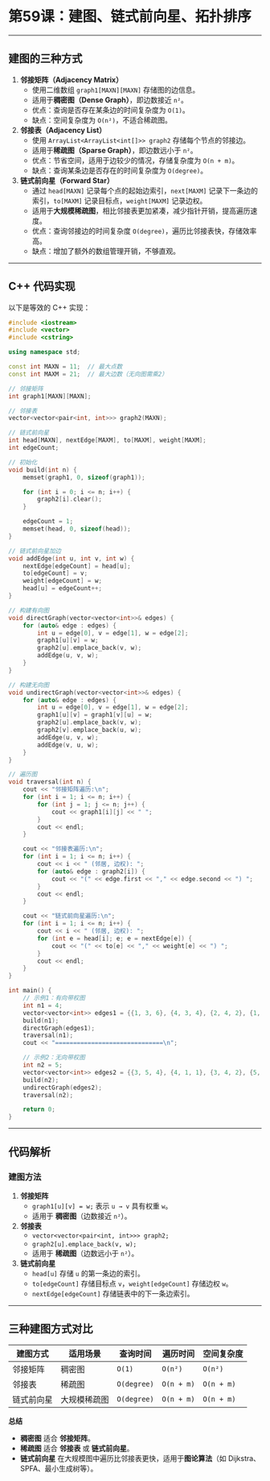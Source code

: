 # 第59课：建图、链式前向星、拓扑排序

------

## **建图的三种方式**

1. **邻接矩阵（Adjacency Matrix）**
   - 使用二维数组 `graph1[MAXN][MAXN]` 存储图的边信息。
   - 适用于**稠密图（Dense Graph）**，即边数接近 `n²`。
   - 优点：查询是否存在某条边的时间复杂度为 `O(1)`。
   - 缺点：空间复杂度为 `O(n²)`，不适合稀疏图。
2. **邻接表（Adjacency List）**
   - 使用 `ArrayList<ArrayList<int[]>> graph2` 存储每个节点的邻接边。
   - 适用于**稀疏图（Sparse Graph）**，即边数远小于 `n²`。
   - 优点：节省空间，适用于边较少的情况，存储复杂度为 `O(n + m)`。
   - 缺点：查询某条边是否存在的时间复杂度为 `O(degree)`。
3. **链式前向星（Forward Star）**
   - 通过 `head[MAXN]` 记录每个点的起始边索引，`next[MAXM]` 记录下一条边的索引，`to[MAXM]` 记录目标点，`weight[MAXM]` 记录边权。
   - 适用于**大规模稀疏图**，相比邻接表更加紧凑，减少指针开销，提高遍历速度。
   - 优点：查询邻接边的时间复杂度 `O(degree)`，遍历比邻接表快，存储效率高。
   - 缺点：增加了额外的数组管理开销，不够直观。

------

## **C++ 代码实现**

以下是等效的 C++ 实现：

```cpp
#include <iostream>
#include <vector>
#include <cstring>

using namespace std;

const int MAXN = 11;  // 最大点数
const int MAXM = 21;  // 最大边数（无向图需乘2）

// 邻接矩阵
int graph1[MAXN][MAXN];

// 邻接表
vector<vector<pair<int, int>>> graph2(MAXN);

// 链式前向星
int head[MAXN], nextEdge[MAXM], to[MAXM], weight[MAXM];
int edgeCount;

// 初始化
void build(int n) {
    memset(graph1, 0, sizeof(graph1));

    for (int i = 0; i <= n; i++) {
        graph2[i].clear();
    }

    edgeCount = 1;
    memset(head, 0, sizeof(head));
}

// 链式前向星加边
void addEdge(int u, int v, int w) {
    nextEdge[edgeCount] = head[u];
    to[edgeCount] = v;
    weight[edgeCount] = w;
    head[u] = edgeCount++;
}

// 构建有向图
void directGraph(vector<vector<int>>& edges) {
    for (auto& edge : edges) {
        int u = edge[0], v = edge[1], w = edge[2];
        graph1[u][v] = w;
        graph2[u].emplace_back(v, w);
        addEdge(u, v, w);
    }
}

// 构建无向图
void undirectGraph(vector<vector<int>>& edges) {
    for (auto& edge : edges) {
        int u = edge[0], v = edge[1], w = edge[2];
        graph1[u][v] = graph1[v][u] = w;
        graph2[u].emplace_back(v, w);
        graph2[v].emplace_back(u, w);
        addEdge(u, v, w);
        addEdge(v, u, w);
    }
}

// 遍历图
void traversal(int n) {
    cout << "邻接矩阵遍历:\n";
    for (int i = 1; i <= n; i++) {
        for (int j = 1; j <= n; j++) {
            cout << graph1[i][j] << " ";
        }
        cout << endl;
    }

    cout << "邻接表遍历:\n";
    for (int i = 1; i <= n; i++) {
        cout << i << " (邻居, 边权): ";
        for (auto& edge : graph2[i]) {
            cout << "(" << edge.first << "," << edge.second << ") ";
        }
        cout << endl;
    }

    cout << "链式前向星遍历:\n";
    for (int i = 1; i <= n; i++) {
        cout << i << " (邻居, 边权): ";
        for (int e = head[i]; e; e = nextEdge[e]) {
            cout << "(" << to[e] << "," << weight[e] << ") ";
        }
        cout << endl;
    }
}

int main() {
    // 示例1：有向带权图
    int n1 = 4;
    vector<vector<int>> edges1 = {{1, 3, 6}, {4, 3, 4}, {2, 4, 2}, {1, 2, 7}, {2, 3, 5}, {3, 1, 1}};
    build(n1);
    directGraph(edges1);
    traversal(n1);
    cout << "==============================\n";

    // 示例2：无向带权图
    int n2 = 5;
    vector<vector<int>> edges2 = {{3, 5, 4}, {4, 1, 1}, {3, 4, 2}, {5, 2, 4}, {2, 3, 7}, {1, 5, 5}, {4, 2, 6}};
    build(n2);
    undirectGraph(edges2);
    traversal(n2);

    return 0;
}
```

------

## **代码解析**

### **建图方法**

1. **邻接矩阵**
   - `graph1[u][v] = w;` 表示 `u → v` 具有权重 `w`。
   - 适用于 **稠密图**（边数接近 `n²`）。
2. **邻接表**
   - `vector<vector<pair<int, int>>> graph2;`
   - `graph2[u].emplace_back(v, w);`
   - 适用于 **稀疏图**（边数远小于 `n²`）。
3. **链式前向星**
   - `head[u]` 存储 `u` 的第一条边的索引。
   - `to[edgeCount]` 存储目标点 `v`，`weight[edgeCount]` 存储边权 `w`。
   - `nextEdge[edgeCount]` 存储链表中的下一条边索引。

------

## **三种建图方式对比**

| 建图方式   | 适用场景     | 查询时间    | 遍历时间   | 空间复杂度 |
| ---------- | ------------ | ----------- | ---------- | ---------- |
| 邻接矩阵   | 稠密图       | `O(1)`      | `O(n²)`    | `O(n²)`    |
| 邻接表     | 稀疏图       | `O(degree)` | `O(n + m)` | `O(n + m)` |
| 链式前向星 | 大规模稀疏图 | `O(degree)` | `O(n + m)` | `O(n + m)` |

**总结**

- **稠密图** 适合 **邻接矩阵**。
- **稀疏图** 适合 **邻接表** 或 **链式前向星**。
- **链式前向星** 在大规模图中遍历比邻接表更快，适用于**图论算法**（如 Dijkstra、SPFA、最小生成树等）。